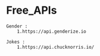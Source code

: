 ﻿# Free_APIs

    Gender : 
        1.https://api.genderize.io

    Jokes :
        1.https://api.chucknorris.io/
